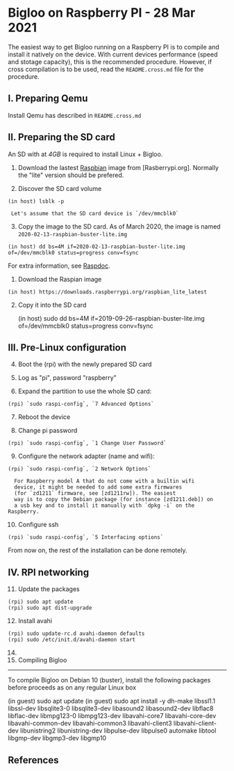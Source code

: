 Bigloo on Raspberry PI - 28 Mar 2021
====================================

The easiest way to get Bigloo running on a Raspberry PI is to compile
and install it natively on the device. With current devices performance
(speed and stotage capacity), this is the recommended procedure.
However, if cross compilation is to be used, read the `README.cross.md`
file for the procedure.

I. Preparing Qemu
-----------------

Install Qemu has described in `README.cross.md`


II. Preparing the SD card
------------------------

An SD with at *4GB* is required to install Linux + Bigloo.

  1. Download the lastest [Raspbian] image from [Rasberrypi.org]. Normally
     the "lite" version should be prefered.
	 
  2. Discover the SD card volume
  
```shell
(in host) lsblk -p
```
     Let's assume that the SD card device is `/dev/mmcblk0`

  3. Copy the image to the SD card. As of March 2020, the image is 
  named `2020-02-13-raspbian-buster-lite.img`
  
```shell
(in host) dd bs=4M if=2020-02-13-raspbian-buster-lite.img of=/dev/mmcblk0 status=progress conv=fsync
```

For extra information, see [Raspdoc].

1. Download the Raspian image

```shell
(in host) https://downloads.raspberrypi.org/raspbian_lite_latest
```

2. Copy it into the SD card

    (in host) sudo dd bs=4M if=2019-09-26-raspbian-buster-lite.img of=/dev/mmcblk0 status=progress conv=fsync
 
 
III. Pre-Linux configuration
---------------------------

  4. Boot the (rpi) with the newly prepared SD card
  
  5. Log as "pi", password "raspberry"
  
  6. Expand the partition to use the whole SD card:
  
  
```shell
(rpi) `sudo raspi-config`, `7 Advanced Options`
```

  7. Reboot the device
  
  8. Change pi password
  
```shell
(rpi) `sudo raspi-config`, `1 Change User Password`
```

  9. Configure the network adapter (name and wifi):
  
```shell
(rpi) `sudo raspi-config`, `2 Network Options`
```

      For Raspberry model A that do not come with a builtin wifi
	  device, it might be needed to add some extra firmwares
	  (for `zd1211` firmware, see [zd1211rw]). The easiest
	  way is to copy the Debian package (for instance [zd1211.deb]) on
	  a usb key and to install it manually with `dpkg -i` on the Raspberry.
	   
  10. Configure ssh 

```shell
(rpi) `sudo raspi-config`, `5 Interfacing options`
```

From now on, the rest of the installation can be done remotely.

IV. RPI networking
------------------

  11. Update the packages
  
```shell
(rpi) sudo apt update
(rpi) sudo apt dist-upgrade
```

  12. Install avahi
  
```shell
(rpi) sudo update-rc.d avahi-daemon defaults
(rpi) sudo /etc/init.d/avahi-daemon start
```

  14. 
3. Compiling Bigloo
-------------------

To compile Bigloo on Debian 10 (buster), install the following packages
before proceeds as on any regular Linux box

   (in guest) sudo apt update
   (in guest) sudo apt install -y dh-make libssl1.1 libssl-dev libsqlite3-0 libsqlite3-dev libasound2 libasound2-dev libflac8 libflac-dev libmpg123-0 libmpg123-dev libavahi-core7 libavahi-core-dev libavahi-common-dev libavahi-common3 libavahi-client3 libavahi-client-dev libunistring2 libunistring-dev libpulse-dev libpulse0 automake libtool libgmp-dev libgmp3-dev libgmp10


References
----------

[Raspdoc]: https://www.raspberrypi.org/documentation/installation/installing-images/linux.md
[Raspberrypi.org]: https://www.raspberrypi.org/downloads/raspbian/
[Raspbian]: https://downloads.raspberrypi.org/raspbian_lite_latest

[zd1211rw]: https://wiki.debian.org/zd1211rw
[zd1211.deb]: https://packages.debian.org/jessie/all/firmware-zd1211/download

